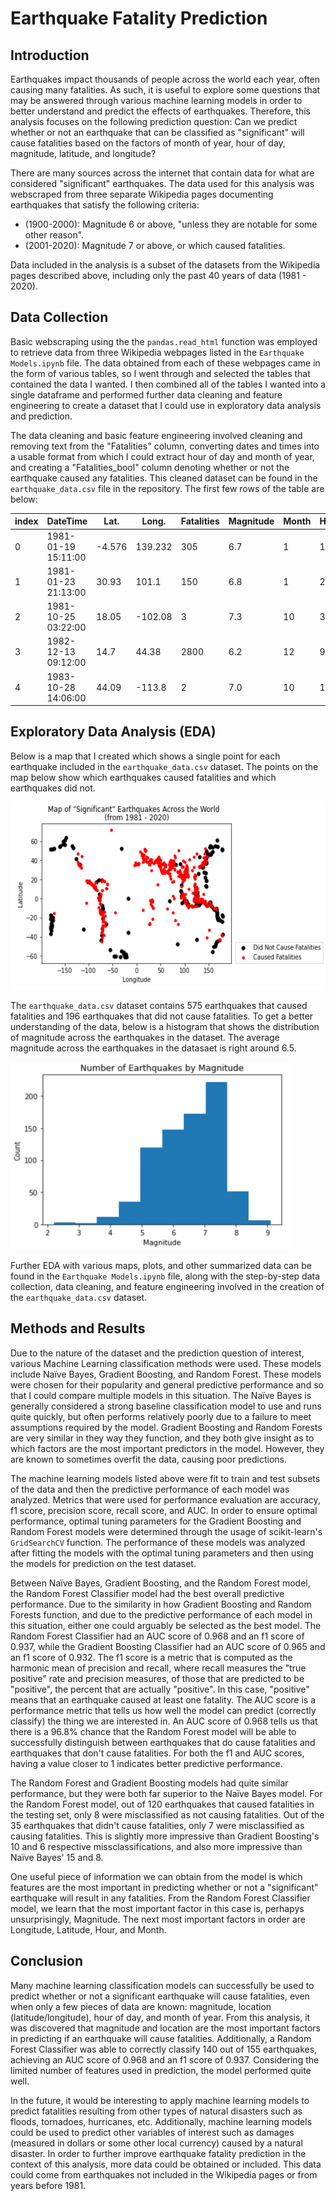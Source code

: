# Earthquake Fatality Prediction

## Introduction
Earthquakes impact thousands of people across the world each year, often causing many fatalities. As such, it is useful to explore some questions that may be answered through various machine learning models in order to better understand and predict the effects of earthquakes. Therefore, this analysis focuses on the following prediction question: 
Can we predict whether or not an earthquake that can be classified as "significant" will cause fatalities based on the factors of month of year, hour of day, magnitude, latitude, and longitude?

There are many sources across the internet that contain data for what are considered "significant" earthquakes. The data used for this analysis was webscraped from three separate Wikipedia pages documenting earthquakes that satisfy the following criteria:

  - (1900-2000): Magnitude 6 or above, "unless they are notable for some other reason".
  - (2001-2020): Magnitude 7 or above, or which caused fatalities.

Data included in the analysis is a subset of the datasets from the Wikipedia pages described above, including only the past 40 years of data (1981 - 2020).

## Data Collection

Basic webscraping using the the `pandas.read_html` function was employed to retrieve data from three Wikipedia webpages listed in the `Earthquake Models.ipynb` file. The data obtained from each of these webpages came in the form of various tables, so I went through and selected the tables that contained the data I wanted. I then combined all of the tables I wanted into a single dataframe and performed further data cleaning and feature engineering to create a dataset that I could use in exploratory data analysis and prediction.

The data cleaning and basic feature engineering involved cleaning and removing text from the "Fatalities" column, converting dates and times into a usable format from which I could extract hour of day and month of year, and creating a "Fatalities_bool" column denoting whether or not the earthquake caused any fatalities. This cleaned dataset can be found in the `earthquake_data.csv` file in the repository. The first few rows of the table are below:

| index	| DateTime | Lat.	| Long. 	| Fatalities |	Magnitude |	Month |	Hour |	Fatalities_bool |
| ----- | -------- | ---- | -------  | ---------- | ---------- | ----- | ---- | ---------------- |
|0	|1981-01-19 15:11:00	| -4.576 | 139.232|	305 |	6.7	| 1 |	15 |	True |
|1	|1981-01-23 21:13:00	| 30.93 |	101.1	| 150 |	6.8	| 1 |	21 |	True |
|2	|1981-10-25 03:22:00	| 18.05 |	-102.08 |	3 |	7.3 |	10 |	3 |	True |
|3	|1982-12-13 09:12:00	| 14.7 | 44.38|	2800 |	6.2 |	12 |	9	| True |
|4	|1983-10-28 14:06:00	| 44.09 |	-113.8|	2	| 7.0 |	10 |	14 |	True |


## Exploratory Data Analysis (EDA)

Below is a map that I created which shows a single point for each earthquake included in the `earthquake_data.csv` dataset. The points on the map below show which earthquakes caused fatalities and which earthquakes did not.

<img src="https://github.com/tgrimm14/Project_Stat426/blob/main/earthquakes_map.png" width="600" height="300">

The `earthquake_data.csv` dataset contains 575 earthquakes that caused fatalities and 196 earthquakes that did not cause fatalities. To get a better understanding of the data, below is a histogram that shows the distribution of magnitude across the earthquakes in the dataset. The average magnitude across the earthquakes in the datasaet is right around 6.5.

<img src="https://github.com/tgrimm14/Project_Stat426/blob/main/earthquakes_by_magnitude.png" width="450" height="300">

Further EDA with various maps, plots, and other summarized data can be found in the `Earthquake Models.ipynb` file, along with the step-by-step data collection, data cleaning, and feature engineering involved in the creation of the `earthquake_data.csv` dataset.

## Methods and Results
Due to the nature of the dataset and the prediction question of interest, various Machine Learning classification methods were used. These models include Naïve Bayes, Gradient Boosting, and Random Forest. These models were chosen for their popularity and general predictive performance and so that I could compare multiple models in this situation. The Naïve Bayes is generally considered a strong baseline classification model to use and runs quite quickly, but often performs relatively poorly due to a failure to meet assumptions required by the model. Gradient Boosting and Random Forests are very similar in they way they function, and they both give insight as to which factors are the most important predictors in the model. However, they are known to sometimes overfit the data, causing poor predictions.

The machine learning models listed above were fit to train and test subsets of the data and then the predictive performance of each model was analyzed. Metrics that were used for performance evaluation are accuracy, f1 score, precision score, recall score, and AUC. In order to ensure optimal performance, optimal tuning parameters for the Gradient Boosting and Random Forest models were determined through the usage of scikit-learn's `GridSearchCV` function. The performance of these models was analyzed after fitting the models with the optimal tuning parameters and then using the models for prediction on the test dataset.

Between Naïve Bayes, Gradient Boosting, and the Random Forest model, the Random Forest Classifier model had the best overall predictive performance. Due to the similarity in how Gradient Boosting and Random Forests function, and due to the predictive performance of each model in this situation, either one could arguably be selected as the best model. The Random Forest Classifier had an AUC score of 0.968 and an f1 score of 0.937, while the Gradient Boosting Classifier had an AUC score of 0.965 and an f1 score of 0.932. The f1 score is a metric that is computed as the harmonic mean of precision and recall, where recall measures the "true positive" rate and precision measures, of those that are predicted to be "positive", the percent that are actually "positive". In this case, "positive" means that an earthquake caused at least one fatality. The AUC score is a performance metric that tells us how well the model can predict (correctly classify) the thing we are interested in. An AUC score of 0.968 tells us that there is a 96.8% chance that the Random Forest model will be able to successfully distinguish between earthquakes that do cause fatalities and earthquakes that don't cause fatalities. For both the f1 and AUC scores, having a value closer to 1 indicates better predictive performance.

The Random Forest and Gradient Boosting models had quite similar performance, but they were both far superior to the Naïve Bayes model. For the Random Forest model, out of 120 earthquakes that caused fatalities in the testing set, only 8 were misclassified as not causing fatalities. Out of the 35 earthquakes that didn't cause fatalities, only 7 were misclassified as causing fatalities. This is slightly more impressive than Gradient Boosting's 10 and 6 respective missclassifications, and also more impressive than Naïve Bayes' 15 and 8.

One useful piece of information we can obtain from the model is which features are the most important in predicting whether or not a "significant" earthquake will result in any fatalities. From the Random Forest Classifier model, we learn that the most important factor in this case is, perhapys unsurprisingly, Magnitude. The next most important factors in order are Longitude, Latitude, Hour, and Month.

## Conclusion
Many machine learning classification models can successfully be used to predict whether or not a significant earthquake will cause fatalities, even when only a few pieces of data are known: magnitude, location (latitude/longitude), hour of day, and month of year. From this analysis, it was discovered that magnitude and location are the most important factors in predicting if an earthquake will cause fatalities. Additionally, a Random Forest Classifier was able to correctly classify 140 out of 155 earthquakes, achieving an AUC score of 0.968 and an f1 score of 0.937. Considering the limited number of features used in prediction, the model performed quite well.

In the future, it would be interesting to apply machine learning models to predict fatalities resulting from other types of natural disasters such as floods, tornadoes, hurricanes, etc. Additionally, machine learning models could be used to predict other variables of interest such as damages (measured in dollars or some other local currency) caused by a natural disaster. In order to further improve earthquake fatality prediction in the context of this analysis, more data could be obtained or included. This data could come from earthquakes not included in the Wikipedia pages or from years before 1981.

